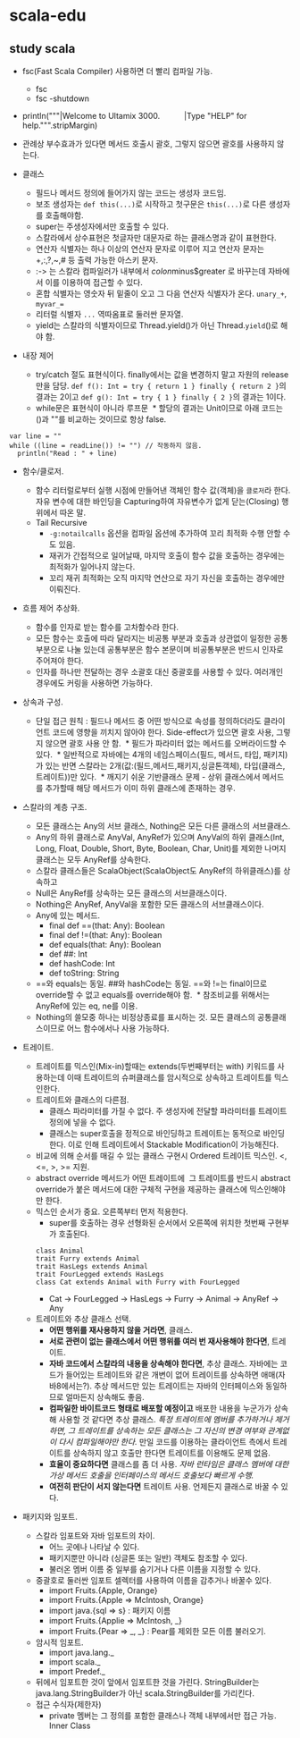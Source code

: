 # scala-edu
study scala
----------
* fsc(Fast Scala Compiler) 사용하면 더 빨리 컴파일 가능.
  * fsc <source files...> 
  * fsc -shutdown
* println("""|Welcome to Ultamix 3000.
             |Type "HELP" for help.""".stripMargin)
* 관례상 부수효과가 있다면 메서드 호출시 괄호, 그렇지 않으면 괄호를 사용하지 않는다.
* 클래스 
  * 필드나 메서드 정의에 들어가지 않는 코드는 생성자 코드임.
  * 보조 생성자는 `def this(...)`로 시작하고 첫구문은 `this(...)`로 다른 생성자를 호출해야함.
  * super는 주생성자에서만 호출할 수 있다.
  * 스칼라에서 상수표현은 첫글자만 대문자로 하는 클래스명과 같이 표현한다.
  * 연산자 식별자는 하나 이상의 연산자 문자로 이루어 지고 연산자 문자는 +,:,?,~,# 등 출력 가능한 아스키 문자.
  * :-> 는 스칼라 컴파일러가 내부에서 $colon$minus$greater 로 바꾸는데 자바에서 이를 이용하여 접근할 수 있다.
  * 혼합 식별자는 영숫자 뒤 밑줄이 오고 그 다음 연산자 식별자가 온다. `unary_+`, `myvar_=`
  * 리터럴 식별자 `...` 역따옴표로 둘러싼 문자열.
  * yield는 스칼라의 식별자이므로 Thread.yield()가 아닌 Thread.`yield`()로 해야 함.

* 내장 제어 
  * try/catch 절도 표현식이다. finally에서는 값을 변경하지 말고 자원의 release만을 담당. `def f(): Int = try { return 1 } finally { return 2 }`의 결과는 2이고 `def g(): Int = try { 1 } finally { 2 }`의 결과는 1이다. 
  * while문은 표현식이 아니라 루프문
  * 할당의 결과는 Unit이므로 아래 코드는 ()과 ""를 비교하는 것이므로 항상 false.
```
var line = ""
while ((line = readLine()) != "") // 작동하지 않음.
  println("Read : " + line)
```

* 함수/클로저.
  * 함수 리터럴로부터 실행 시점에 만들어낸 객체인 함수 값(객체)을 `클로저`라 한다. 자유 변수에 대한 바인딩을 Capturing하여 자유변수가 없게 닫는(Closing) 행위에서 따온 말.
  * Tail Recursive
    * `-g:notailcalls` 옵션을 컴파일 옵션에 추가하여 꼬리 최적화 수행 안할 수도 있음.
    * 재귀가 간접적으로 일어날때, 마지막 호출이 함수 값을 호출하는 경우에는 최적화가 일어나지 않는다.
    * 꼬리 재귀 최적화는 오직 마지막 연산으로 자기 자신을 호출하는 경우에만 이뤄진다.

* 흐름 제어 추상화.
  * 함수를 인자로 받는 함수를 고차함수라 한다.
  * 모든 함수는 호출에 따라 달라지는 비공통 부분과 호출과 상관없이 일정한 공통부분으로 나눌 있는데 공통부분은 함수 본문이며 비공통부분은 반드시 인자로 주어져야 한다.
  * 인자를 하나만 전달하는 경우 소괄호 대신 중괄호를 사용할 수 있다. 여러개인 경우에도 커링을 사용하면 가능하다.
  
* 상속과 구성.
  * 단일 접근 원칙 : 필드나 메서드 중 어떤 방식으로 속성를 정의하더라도 클라이언트 코드에 영향을 끼치지 않아야 한다. Side-effect가 있으면 괄호 사용, 그렇지 않으면 괄호 사용 안 함.
  * 필드가 파라미터 없는 메서드를 오버라이드할 수 있다.
  * 일반적으로 자바에는 4개의 네임스페이스(필드, 메서드, 타입, 패키지)가 있는 반면 스칼라는 2개(값:(필드,메서드,패키지,싱글톤객체), 타입(클래스,트레이트))만 있다.
  * 깨지기 쉬운 기반클래스 문제 - 상위 클래스에서 메서드를 추가할때 해당 메서드가 이미 하위 클래스에 존재하는 경우.

* 스칼라의 계층 구조.
  * 모든 클래스는 Any의 서브 클래스, Nothing은 모든 다른 클래스의 서브클래스.
  * Any의 하위 클래스로 AnyVal, AnyRef가 있으며 AnyVal의 하위 클래스(Int, Long, Float, Double, Short, Byte, Boolean, Char, Unit)를 제외한 나머지 클래스는 모두 AnyRef를 상속한다. 
  * 스칼라 클래스들은 ScalaObject(ScalaObject도 AnyRef의 하위클래스)를 상속하고 
  * Null은 AnyRef를 상속하는 모든 클래스의 서브클래스이다.
  * Nothing은 AnyRef, AnyVal을 포함한 모든 클래스의 서브클래스이다.
  * Any에 있는 메서드.
    * final def ==(that: Any): Boolean
    * final def !=(that: Any): Boolean
    * def equals(that: Any): Boolean
    * def ##: Int
    * def hashCode: Int
    * def toString: String
  * ==와 equals는 동일. ##와 hashCode는 동일. ==와 !=는 final이므로 override할 수 없고 equals를 override해야 함.
  * 참조비교를 위해서는 AnyRef에 있는 eq, ne를 이용.
  * Nothing의 쓸모중 하나는 비정상종료를 표시하는 것. 모든 클래스의 공통클래스이므로 어느 함수에서나 사용 가능하다.
* 트레이트.
  * 트레이트를 믹스인(Mix-in)할때는 extends(두번째부터는 with) 키워드를 사용하는데 이때 트레이트의 슈퍼클래스를 암시적으로 상속하고 트레이트를 믹스인한다.
  * 트레이트와 클래스의 다른점.
    * 클래스 파라미터를 가질 수 없다. 주 생성자에 전달할 파라미터를 트레이트 정의에 넣을 수 없다.
    * 클래스는 super호출을 정적으로 바인딩하고 트레이트는 동적으로 바인딩한다. 이로 인해 트레이트에서 Stackable Modification이 가능해진다.
  * 비교에 의해 순서를 매길 수 있는 클래스 구현시 Ordered 트레이트 믹스인. <, <=, >, >= 지원.
  * abstract override 메서드가 어떤 트레이트에  그 트레이트를 반드시 abstract override가 붙은 메서드에 대한 구체적 구현을 제공하는 클래스에 믹스인해야만 한다.
  * 믹스인 순서가 중요. 오른쪽부터 먼저 적용한다.
    * super를 호출하는 경우 선형화된 순서에서 오른쪽에 위치한 첫번째 구현부가 호출된다.
    ```
    class Animal
    trait Furry extends Animal
    trait HasLegs extends Animal
    trait FourLegged extends HasLegs
    class Cat extends Animal with Furry with FourLegged
    ```
    * Cat -> FourLegged -> HasLegs -> Furry -> Animal -> AnyRef -> Any
  * 트레이트와 추상 클래스 선택.
    * **어떤 행위를 재사용하지 않을 거라면**, 클래스.
    * **서로 관련이 없는 클래스에서 어떤 행위를 여러 번 재사용해야 한다면**, 트레이트.
    * **자바 코드에서 스칼라의 내용을 상속해야 한다면**, 추상 클래스. 자바에는 코드가 들어있는 트레이트와 같은 개변이 없어 트레이트를 상속하면 애매(자바8에서는?). 추상 메서드만 있는 트레이트는 자바의 인터페이스와 동일하므로 얼마든지 상속해도 좋음.
    * **컴파일한 바이트코드 형태로 배포할 예정이고** 배포한 내용을 누군가가 상속해 사용할 것 같다면 추상 클래스. *특정 트레이트에 멤버를 추가하거나 제거하면, 그 트레이트를 상속하는 모든 클래스는 그 자신의 변경 여부와 관계없이 다시 컴파일해야만 한다.* 만일 코드를 이용하는 클라이언트 측에서 트레이트를 상속하지 않고 호출만 한다면 트레이트를 이용해도 문제 없음.
    * **효율이 중요하다면** 클래스를 좀 더 사용. *자바 런타임은 클래스 멤버에 대한 가상 메서드 호출을 인터페이스의 메서드 호출보다 빠르게 수행.*
    * **여전히 판단이 서지 않는다면** 트레이트 사용. 언제든지 클래스로 바꿀 수 있다.
* 패키지와 임포트.
  * 스칼라 임포트와 자바 임포트의 차이.
    * 어느 곳에나 나타날 수 있다.
    * 패키지뿐만 아니라 (싱글톤 또는 일반) 객체도 참조할 수 있다.
    * 불러온 멤버 이름 중 일부를 숨기거나 다른 이름을 지정할 수 있다.
  * 중괄호로 둘러싼 임포트 셀렉터를 사용하여 이름을 감추거나 바꿀수 있다.
    * import Fruits.{Apple, Orange}
    * import Fruits.{Apple => McIntosh, Orange}
    * import java.{sql => s} : 패키지 이름 
    * import Fruits.{Applie => McIntosh, _}
    * import Fruits.{Pear => _, _} : Pear를 제외한 모든 이름 불러오기.
  * 암시적 임포트.
    * import java.lang._
    * import scala._
    * import Predef._
  * 뒤에서 임포트한 것이 앞에서 임포트한 것을 가린다. StringBuilder는 java.lang.StringBuilder가 아닌 scala.StringBuilder를 가리킨다.
  * 접근 수식자(제한자)
    * private 멤버는 그 정의를 포함한 클래스나 객체 내부에서만 접근 가능. Inner Class

